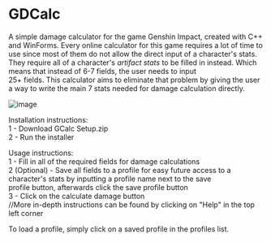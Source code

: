 # GDCalc
A simple damage calculator for the game Genshin Impact, created with C++ and WinForms.
Every online calculator for this game requires a lot of time to use since most of them do not allow the direct input of a character's stats.  
They require all of a character's <i>artifact stats</i> to be filled in instead. Which means that instead of 6-7 fields, the user needs to input  
25+ fields. This calculator aims to eliminate that problem by giving the user a way to write the main 7 stats needed for damage calculation directly.  

![image](https://github.com/ndimitrov04/GDCalc/assets/165305475/2beec836-9de3-4b08-9c8b-0cbdbeac9983)

Installation instructions:  
1 - Download GCalc Setup.zip  
2 - Run the installer  

Usage instructions:  
1 - Fill in all of the required fields for damage calculations  
2 (Optional) - Save all fields to a profile for easy future access to a character's stats by inputting a profile name next to the save  
profile button, afterwards click the save profile button  
3 - Click on the calculate damage button  
//More in-depth instructions can be found by clicking on "Help" in the top left corner  

To load a profile, simply click on a saved profile in the profiles list.  
